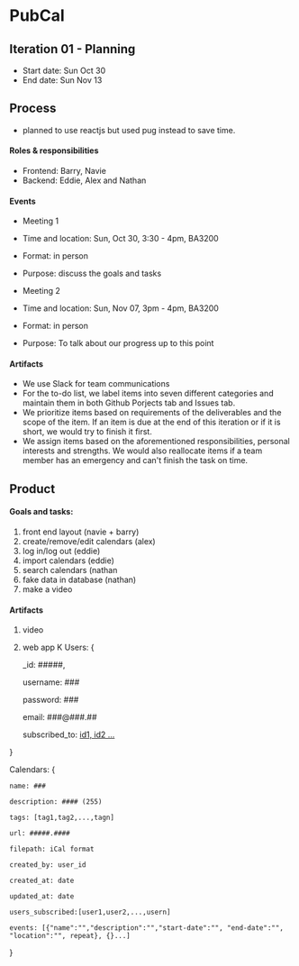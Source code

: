 # PubCal


## Iteration 01 - Planning

* Start date: Sun Oct 30
* End date: Sun Nov 13 

## Process
* planned to use reactjs but used pug instead to save time.

#### Roles & responsibilities

* Frontend: Barry, Navie
* Backend: Eddie, Alex and Nathan
   
   
#### Events

* Meeting 1
* Time and location: Sun, Oct 30, 3:30 - 4pm, BA3200
* Format: in person
* Purpose: discuss the goals and tasks

* Meeting 2
* Time and location: Sun, Nov 07, 3pm - 4pm, BA3200
* Format: in person
* Purpose: To talk about our progress up to this point



#### Artifacts
* We use Slack for team communications
* For the to-do list, we label items into seven different categories and maintain them in both Github Porjects tab and Issues tab.
* We prioritize items based on requirements of the deliverables and the scope of the item.
If an item is due at the end of this iteration or if it is short, we would try to
finish it first.
* We assign items based on the aforementioned responsibilities, personal interests and strengths.
We would also reallocate items if a team member has an emergency and can't finish the task on time.

## Product

#### Goals and tasks:

1. front end layout (navie + barry)
2. create/remove/edit calendars (alex)
3. log in/log out (eddie)
4. import calendars (eddie)
5. search calendars (nathan
6. fake data in database (nathan)
7. make a video 



#### Artifacts

1. video
2. web app
K
Users: {

    _id: #####,
    
    username: ###
    
    password: ###
    
    email: ###@###.##
    
    subscribed_to: [id1, id2 ...](reference?)

}

Calendars: {

    name: ###
    
    description: #### (255)
    
    tags: [tag1,tag2,...,tagn]
    
    url: #####.####
    
    filepath: iCal format
    
    created_by: user_id
    
    created_at: date
    
    updated_at: date
    
    users_subscribed:[user1,user2,...,usern]
    
    events: [{"name":"","description":"","start-date":"", "end-date":"", "location":"", repeat}, {}...]
    
}


